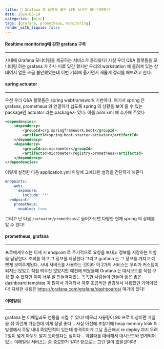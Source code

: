 ```yaml
---
title: 🥃 Grafana 로 플랫폼 모든 상황 실시간 모니터링하기
date: 2024-03-19
categories: [misc]
tags: [grafana, prometheus, monitoring]
render_with_liquid: false
---
```

#### Realtime monitoring에 강한 grafana 구축
---
사내에 Grafana 모니터링을 제공하는 서비스가 올라왔다! 사실 우리 Q&A 플랫폼을 모니터링 하는 grafana 가 하나 따로 있긴 했지만 우리의 workstation 에 올려져 있는 상태여서 얼른 조금 불안했었는데 이번 기회에 옮기면서 새롭게 정리를 해보려고 한다.

#### spring actuator
---
우선 우리 Q&A 플랫폼은 spring webframework 기반이다. 여기서 spring 은 grafana, prometheus 와 연결하기 쉽도록 spring 의 상황을 보여 줄 수 있는 package인 actuator 라는 package가 있다. 이를 pom.xml 에 추가해 주었다

```xml
<dependencies>
    <dependency>
        <groupId>org.springframework.boot</groupId>
        <artifactId>spring-boot-starter-actuator</artifactId>
    </dependency>
    <dependency>
        <groupId>io.micrometer</groupId>
        <artifactId>micrometer-registry-prometheus</artifactId>
    </dependency>
</dependencies>
```

이렇게 설정한 다음 application.yml 파일에 그에대한 설정을 간단하게 해준다
```yaml
endpoints:
    web:
      exposure:
        include: "*"
  endpoint:
    prometheus:
      enabled: true
```

그리고 난 다음 `/actuator/prometheus`로 들어가보면 다양한 현재 spring 의 상태를 알 수 있다!

#### prometheus, grafana
---
프로메세우스는 이제 저 endpoint 로 주기적으로 요청을 보내고 정보를 저장하는 역할을 담당한다. 
조회를 하고 그 정보를 저장한다 그리고 grafana 는 그 정보를 가지고 예쁘게 보여주게된다. 사내 서비스를 사용하는 것이라 이 2개의 서비스는 우리가 커스텀이 되지는 않았고 직접 띄우진 않았지만 예전에 띄웠을때 Grafana 는 대시보드를 직접 구성 할 수 있지만 이미 너무 잘 만들어져있는 똑똑한 사람들이 만들어 놓은 좋은 dashboard template 이 많아서 가져와서 아주 조금씩만 변경해서 사용했던 기억이있다! 자세한 내용은 https://grafana.com/grafana/dashboards/ 여기에 있다!

#### 이메일링
---
grafana 는 이메일과도 연동을 시킬 수 있다! 메모리 사용량이 90 프로 이상이면 메일을 줘 이런게 가능한데 이게 정말 좋다... 사실 이전에 초창기에 heap memory leak 이 발생해서 주말 내내 죽었던적이 있는데 충격적이게 그날 출근해서 re deploy 까지 무려 2일이 넘게 아무도 알지 못하였다는 점이다... 이럴때를 대비해서 대시보드와 연계되어 있는 이메일링 서비스는 좀 중요한거 같다! 앞으로는 그런 일이 없을것이다!